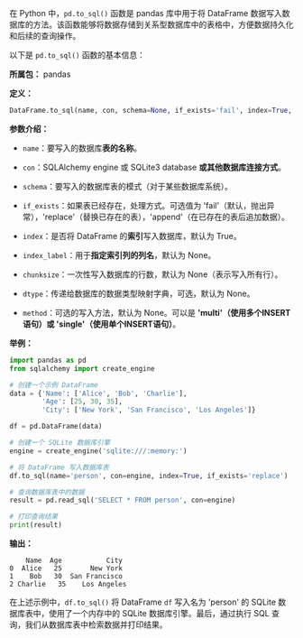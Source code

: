 在 Python 中，`pd.to_sql()` 函数是 pandas 库中用于将 DataFrame 数据写入数据库的方法。该函数能够将数据存储到关系型数据库中的表格中，方便数据持久化和后续的查询操作。

以下是 `pd.to_sql()` 函数的基本信息：

**所属包：** pandas

**定义：**
```python
DataFrame.to_sql(name, con, schema=None, if_exists='fail', index=True, index_label=None, chunksize=None, dtype=None, method=None)
```

**参数介绍：**
- `name`：要写入的数据库**表的名称**。

- `con`：SQLAlchemy engine 或 SQLite3 database **或其他数据库连接方式**。

- `schema`：要写入的数据库表的模式（对于某些数据库系统）。

- `if_exists`：如果表已经存在，处理方式。可选值为 'fail'（默认，抛出异常），'replace'（替换已存在的表），'append'（在已存在的表后追加数据）。

- `index`：是否将 DataFrame 的**索引**写入数据库，默认为 True。

- `index_label`：用于**指定索引列的列名**，默认为 None。

- `chunksize`：一次性写入数据库的行数，默认为 None（表示写入所有行）。

- `dtype`：传递给数据库的数据类型映射字典，可选，默认为 None。

- `method`：可选的写入方法，默认为 None。可以是 **'multi'（使用多个INSERT语句）或 'single'（使用单个INSERT语句）**。

**举例：**
```python
import pandas as pd
from sqlalchemy import create_engine

# 创建一个示例 DataFrame
data = {'Name': ['Alice', 'Bob', 'Charlie'],
        'Age': [25, 30, 35],
        'City': ['New York', 'San Francisco', 'Los Angeles']}

df = pd.DataFrame(data)

# 创建一个 SQLite 数据库引擎
engine = create_engine('sqlite:///:memory:')

# 将 DataFrame 写入数据库表
df.to_sql(name='person', con=engine, index=True, if_exists='replace')

# 查询数据库表中的数据
result = pd.read_sql('SELECT * FROM person', con=engine)

# 打印查询结果
print(result)
```

**输出：**
```
    Name  Age           City
0  Alice   25       New York
1    Bob   30  San Francisco
2 Charlie   35    Los Angeles
```

在上述示例中，`df.to_sql()` 将 DataFrame `df` 写入名为 'person' 的 SQLite 数据库表中，使用了一个内存中的 SQLite 数据库引擎。最后，通过执行 SQL 查询，我们从数据库表中检索数据并打印结果。